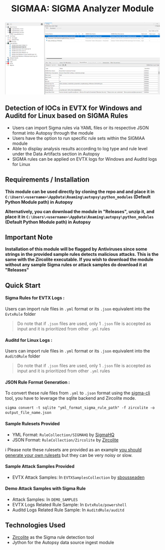 # <p align="center">SIGMAA: SIGMA Analyzer Module</p>
![](UserInterface.png)
## Detection of IOCs in EVTX for Windows and Auditd for Linux based on SIGMA Rules 

- Users can import Sigma rules via YAML files or its respective JSON format into Autopsy through the module
- Users have the option to run specific rule sets within the SIGMAA module
- Able to display analysis results according to log type and rule level under the Data Artifacts section in Autopsy
- SIGMA rules can be applied on EVTX logs for Windows and Auditd logs for Linux


## Requirements / Installation

**This module can be used directly by cloning the repo and and place it in `C:\Users\<username>\AppData\Roaming\autopsy\python_modules` (Default Python Module path) in Autopsy**

**Alternatively, you can download the module in "Releases", unzip it, and place it in `C:\Users\<username>\AppData\Roaming\autopsy\python_modules` (Default Python Module path) in Autopsy**


## Important Note
**Installation of this module will be flagged by Antiviruses since some strings in the provided sample rules detects malicious attacks. This is the same with the Zircolite executable. If you wish to download the module without any sample Sigma rules or attack samples do download it at "Releases"**


## Quick Start

#### Sigma Rules for EVTX Logs : 

Users can import rule files in `.yml` format or its `.json` equivalent into the `EvtxRule` folder
> Do note that if `.json` files are used, only 1 `.json` file is accepted as input and it is prioritized from other `.yml` rules


#### Auditd for Linux Logs : 

Users can import rule files in `.yml` format or its `.json` equivalent into the `AuditdRule` folder
> Do note that if `.json` files are used, only 1 `.json` file is accepted as input and it is prioritized from other `.yml` rules


#### JSON Rule Format Generation : 

To convert  these rule files from `.yml` to `.json` format using the [sigma-cli](https://github.com/SigmaHQ/sigma-cli) tool, you have to leverage the sqlite backend and Zircolite mode.
```shell
sigma convert -t sqlite "yml_format_sigma_rule_path" -f zircolite -o output_file_name.json
```


#### Sample Rulesets Provided

- YML Format: `RuleCollection/SIGMAHQ` by [SigmaHQ](https://github.com/SigmaHQ/sigma)
- JSON Format: `RuleCollection/Zircolite` by [Zircolite](https://github.com/wagga40/Zircolite)

:information_source: Please note these rulesets are provided as an example [you should generate your own rulesets](#why-you-should-build-your-own-rulesets) but they can be very noisy or slow.


#### Sample Attack Samples Provided

- EVTX Attack Samples: In `EVTXSamplesCollection` by [sbousseaden](https://github.com/sbousseaden/EVTX-ATTACK-SAMPLES/tree/master)


#### Demo Attack Samples with Sigma Rule

- Attack Samples: In `DEMO_SAMPLES`
- EVTX Logs Related Rule Sample: In `EvtxRule/powershell`
- Auditd Logs Related Rule Sample: In `AuditdRule/auditd`


## Technologies Used
- [Zircolite](https://github.com/wagga40/Zircolite) as the Sigma rule detection tool
- Jython for the Autopsy data source ingest module